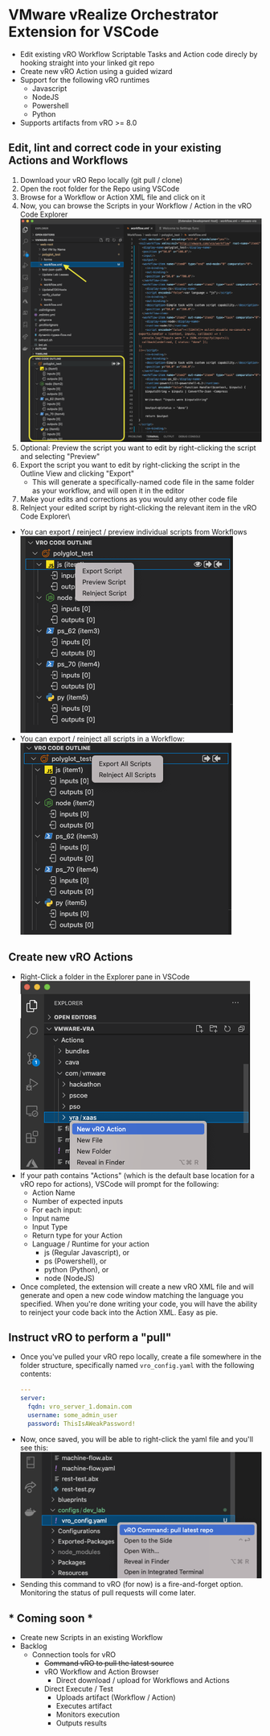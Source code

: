 # VMware vRealize Orchestrator Extension for VSCode

- Edit existing vRO Workflow Scriptable Tasks and Action code direcly by hooking straight into your linked git repo
- Create new vRO Action using a guided wizard
- Support for the following vRO runtimes
    - Javascript
    - NodeJS
    - Powershell
    - Python
- Supports artifacts from vRO >= 8.0

## Edit, lint and correct code in your existing Actions and Workflows

1. Download your vRO Repo locally (git pull / clone)
2. Open the root folder for the Repo using VSCode
3. Browse for a Workflow or Action XML file and click on it 
4. Now, you can browse the Scripts in your Workflow / Action in the vRO Code Explorer\
![](/screenshots/code-outline-view.png?raw=true "Use the Extension's vRO Code Outline View to see the scripted elements in your vRO Workflows and Actions")
6. Optional: Preview the script you want to edit by right-clicking the script and selecting "Preview"
7. Export the script you want to edit by right-clicking the script in the Outline View and clicking "Export"
    - This will generate a specifically-named code file in the same folder as your workflow, and will open it in the editor
8. Make your edits and corrections as you would any other code file
9. ReInject your edited script by right-clicking the relevant item in the vRO Code Explorer\
  - You can export / reinject / preview individual scripts from Workflows\
  ![](/screenshots/script-item-view.png?raw=true "Export Individual Scripts from Workflows (or Actions)")
  - You can export / reinject all scripts in a Workflow:\
  ![](/screenshots/base-item-view.png?raw=true "Export All Scripts from Workflows (or Actions)")

## Create new vRO Actions

- Right-Click a folder in the Explorer pane in VSCode\
![](/screenshots/new-action-view.png?raw=true "New Action Menu")
- If your path contains "Actions" (which is the default base location for a vRO repo for actions), VSCode will prompt for the following:
  - Action Name
  - Number of expected inputs
  -  For each input:
    - Input name
    - Input Type
  - Return type for your Action
  - Language / Runtime for your action
    - js (Regular Javascript), or
    - ps (Powershell), or
    - python (Python), or
    - node (NodeJS)
- Once completed, the extension will create a new vRO XML file and will generate and open a new code window matching the language you specified. When you're done writing your code, you will have the ability to reinject your code back into the Action XML. Easy as pie.

## Instruct vRO to perform a "pull"

- Once you've pulled your vRO repo locally, create a file somewhere in the folder structure, specifically named `vro_config.yaml` with the following contents:
  ``` yaml
  ---
  server:
    fqdn: vro_server_1.domain.com
    username: some_admin_user
    password: ThisIsAWeakPassword!
  ```
- Now, once saved, you will be able to right-click the yaml file and you'll see this:
![](/screenshots/vro_pull.png?raw=true "New Action Menu")
- Sending this command to vRO (for now) is a fire-and-forget option. Monitoring the status of pull requests will come later.

## * Coming soon *

- Create new Scripts in an existing Workflow
- Backlog
  - Connection tools for vRO
      - ~~Command vRO to pull the latest source~~ 
      - vRO Workflow and Action Browser
        - Direct download / upload for Workflows and Actions
      - Direct Execute / Test
        - Uploads artifact (Workflow / Action)
        - Executes artifact
        - Monitors execution
        - Outputs results
